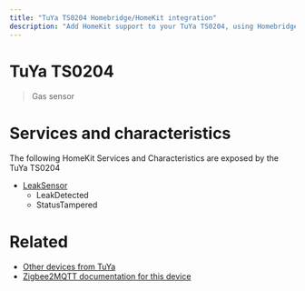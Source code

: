 ```yaml
---
title: "TuYa TS0204 Homebridge/HomeKit integration"
description: "Add HomeKit support to your TuYa TS0204, using Homebridge, Zigbee2MQTT and homebridge-z2m."
---
```

<!---
This file has been GENERATED using src/docgen/docgen.ts
DO NOT EDIT THIS FILE MANUALLY!
-->
# TuYa TS0204
> Gas sensor


# Services and characteristics
The following HomeKit Services and Characteristics are exposed by
the TuYa TS0204

* [LeakSensor](../../sensors.md)
  * LeakDetected
  * StatusTampered


# Related
* [Other devices from TuYa](../index.md#tuya)
* [Zigbee2MQTT documentation for this device](https://www.zigbee2mqtt.io/devices/TS0204.html)